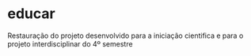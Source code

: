 # educar
Restauração do projeto desenvolvido para a iniciação cientifica e para o projeto interdisciplinar do 4º semestre
